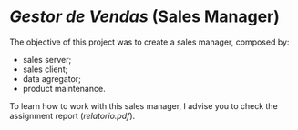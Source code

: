 # *Gestor de Vendas* (Sales Manager)

The objective of this project was to create a sales manager, composed by:
- sales server;
- sales client;
- data agregator;
- product maintenance.

To learn how to work with this sales manager, I advise you to check the assignment report (*relatorio.pdf*).
